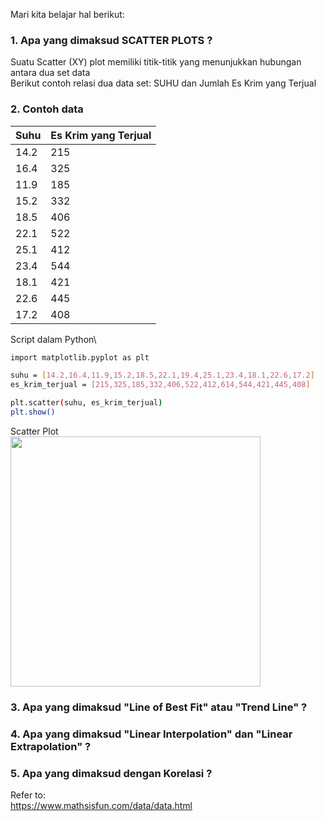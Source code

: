Mari kita belajar hal berikut:  
  
  
### 1. Apa yang dimaksud SCATTER PLOTS ?  
Suatu Scatter (XY) plot memiliki titik-titik yang menunjukkan hubungan antara dua set data\
Berikut contoh relasi dua data set: SUHU dan Jumlah Es Krim yang Terjual

### 2. Contoh data  
| Suhu  | Es Krim yang Terjual   |
| ----- | ---------------------- |
| 14.2  | 215                    |
| 16.4  | 325                    | 
| 11.9  | 185                    | 
| 15.2  | 332                    | 
| 18.5  | 406                    | 
| 22.1  | 522                    | 
| 25.1  | 412                    | 
| 23.4  | 544                    | 
| 18.1  | 421                    | 
| 22.6  | 445                    |
| 17.2  | 408                    |  
  
Script dalam Python\
```bash
import matplotlib.pyplot as plt

suhu = [14.2,16.4,11.9,15.2,18.5,22.1,19.4,25.1,23.4,18.1,22.6,17.2]
es_krim_terjual = [215,325,185,332,406,522,412,614,544,421,445,408]

plt.scatter(suhu, es_krim_terjual)
plt.show()
```  
  
Scatter Plot\
<img src="https://github.com/whentea/afbeldingeen/blob/master/scatter_suhu_es.png" align="center" width="400">   
  
### 3. Apa yang dimaksud "Line of Best Fit" atau "Trend Line" ?  
### 4. Apa yang dimaksud "Linear Interpolation" dan "Linear Extrapolation" ?  
### 5. Apa yang dimaksud dengan Korelasi ?  
  
    
  

Refer to:  
https://www.mathsisfun.com/data/data.html